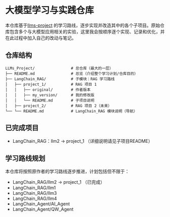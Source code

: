 # 大模型学习与实践仓库

本仓库基于[llms-project](https://github.com/lichuachua/llms-project) 的学习路线，逐步实现并改造其中的各个子项目。原始仓库包含多个与大模型应用相关的实验，这里我会按顺序逐个实现、记录和优化，并在此过程中加入自己的改动与笔记。

## 仓库结构

```
LLMs_Project/                # 总仓库（最大的一层）
├── README.md                # 总览（介绍整个学习计划/仓库目的）
├── LangChain_RAG/           # 子模块：RAG 学习路线
│   ├── project_1/           # RAG 项目 1
│   │   ├── original/        # 作者版本
│   │   ├── my_version/      # 我的修改版
│   │   └── README.md        # 子项目说明
│   ├── project_2/           # RAG 项目 2（未来）
└── └── README.md            # LangChain_RAG 模块说明（导航）
```

## 已完成项目

- LangChain_RAG：llm2  → project_1 （详细说明请见子项目README）

## 学习路线规划

本仓库将按照原作者的学习路线逐步推进，计划包括但不限于：

- LangChain_RAG/llm2  → project_1 （已完成）
- LangChain_RAG/llm1
- LangChain_RAG/llm3
- LangChain_RAG/llm4
- LangChain_Agent/AI_Agent
- LangChain_Agent/QW_Agent